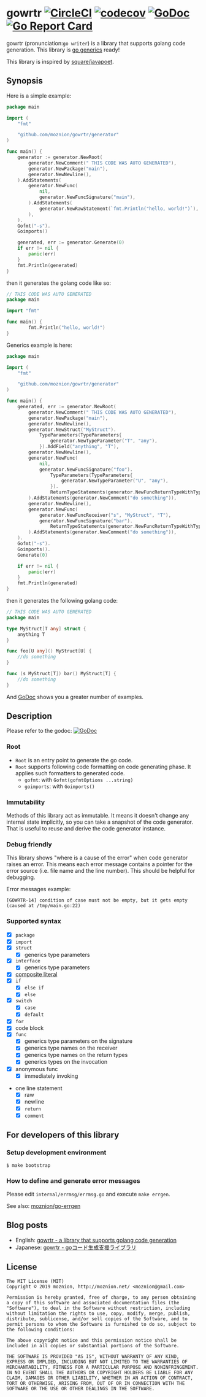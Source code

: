 gowrtr [![CircleCI](https://circleci.com/gh/moznion/gowrtr.svg?style=svg)](https://circleci.com/gh/moznion/gowrtr) [![codecov](https://codecov.io/gh/moznion/gowrtr/branch/master/graph/badge.svg)](https://codecov.io/gh/moznion/gowrtr) [![GoDoc](https://godoc.org/github.com/moznion/gowrtr/generator?status.svg)](https://godoc.org/github.com/moznion/gowrtr/generator) [![Go Report Card](https://goreportcard.com/badge/github.com/moznion/gowrtr)](https://goreportcard.com/report/github.com/moznion/gowrtr)
==

gowrtr (pronunciation:`go writer`) is a library that supports golang code generation. This library is [go generics](https://go.dev/doc/tutorial/generics) ready!

This library is inspired by [square/javapoet](https://github.com/square/javapoet).

Synopsis
--

Here is a simple example:

```go
package main

import (
	"fmt"

	"github.com/moznion/gowrtr/generator"
)

func main() {
	generator := generator.NewRoot(
		generator.NewComment(" THIS CODE WAS AUTO GENERATED"),
		generator.NewPackage("main"),
		generator.NewNewline(),
	).AddStatements(
		generator.NewFunc(
			nil,
			generator.NewFuncSignature("main"),
		).AddStatements(
			generator.NewRawStatement(`fmt.Println("hello, world!")`),
		),
	).
	Gofmt("-s").
	Goimports()

	generated, err := generator.Generate(0)
	if err != nil {
		panic(err)
	}
	fmt.Println(generated)
}
```

then it generates the golang code like so:

```go
// THIS CODE WAS AUTO GENERATED
package main

import "fmt"

func main() {
        fmt.Println("hello, world!")
}
```

Generics example is here:

```go
package main

import (
	"fmt"

	"github.com/moznion/gowrtr/generator"
)

func main() {
	generated, err := generator.NewRoot(
		generator.NewComment(" THIS CODE WAS AUTO GENERATED"),
		generator.NewPackage("main"),
		generator.NewNewline(),
		generator.NewStruct("MyStruct").
			TypeParameters(TypeParameters{
				generator.NewTypeParameter("T", "any"),
			}).AddField("anything", "T"),
		generator.NewNewline(),
		generator.NewFunc(
			nil,
			generator.NewFuncSignature("foo").
				TypeParameters(TypeParameters{
					generator.NewTypeParameter("U", "any"),
				}).
				ReturnTypeStatements(generator.NewFuncReturnTypeWithTypeParam("MyStruct", []string{"U"})),
		).AddStatements(generator.NewComment("do something")),
		generator.NewNewline(),
		generator.NewFunc(
			generator.NewFuncReceiver("s", "MyStruct", "T"),
			generator.NewFuncSignature("bar").
				ReturnTypeStatements(generator.NewFuncReturnTypeWithTypeParam("MyStruct", []string{"T"})),
		).AddStatements(generator.NewComment("do something")),
	).
	Gofmt("-s").
	Goimports().
	Generate(0)

	if err != nil {
		panic(err)
	}
	fmt.Println(generated)
}
```

then it generates the following golang code:

```go
// THIS CODE WAS AUTO GENERATED
package main

type MyStruct[T any] struct {
	anything T
}

func foo[U any]() MyStruct[U] {
	//do something
}

func (s MyStruct[T]) bar() MyStruct[T] {
	//do something
}
```

And [GoDoc](https://godoc.org/github.com/moznion/gowrtr/generator) shows you a greater number of examples.

Description
--

Please refer to the godoc: [![GoDoc](https://godoc.org/github.com/moznion/gowrtr/generator?status.svg)](https://godoc.org/github.com/moznion/gowrtr/generator)

### Root

- `Root` is an entry point to generate the go code.
- `Root` supports following code formatting on code generating phase. It applies such formatters to generated code.
  - `gofmt`: with `Gofmt(gofmtOptions ...string)`
  - `goimports`: with `Goimports()`

### Immutability

Methods of this library act as immutable. It means it doesn't change any internal state implicitly, so you can take a snapshot of the code generator. That is useful to reuse and derive the code generator instance.

### Debug friendly

This library shows "where is a cause of the error" when code generator raises an error. This means each error message contains a pointer for the error source (i.e. file name and the line number).  This should be helpful for debugging.

Error messages example:

```
[GOWRTR-14] condition of case must not be empty, but it gets empty (caused at /tmp/main.go:22)
```

### Supported syntax

- [x] `package`
- [x] `import`
- [x] `struct`
  - [x] generics type parameters
- [x] `interface`
  - [x] generics type parameters
- [x] [composite literal](https://golang.org/doc/effective_go.html#composite_literals)
- [x] `if`
  - [x] `else if`
  - [x] `else`
- [x] `switch`
  - [x] `case`
  - [x] `default`
- [x] `for`
- [x] code block
- [x] `func`
  - [x] generics type parameters on the signature
  - [x] generics type names on the receiver
  - [x] generics type names on the return types
  - [x] generics types on the invocation
- [x] anonymous func
  - [x] immediately invoking
- one line statement
  - [x] raw
  - [x] newline
  - [x] `return`
  - [x] `comment`

For developers of this library
--

### Setup development environment

```
$ make bootstrap
```

### How to define and generate error messages

Please edit `internal/errmsg/errmsg.go` and execute `make errgen`.

See also: [moznion/go-errgen](https://github.com/moznion/go-errgen)

Blog posts
--

- English: [gowrtr - a library that supports golang code generation](https://moznion.hatenablog.jp/entry/2019/01/15/094236)
- Japanese: [gowrtr - goコード生成支援ライブラリ](https://moznion.hatenadiary.com/entry/2019/01/14/111719)

License
--

```
The MIT License (MIT)
Copyright © 2019 moznion, http://moznion.net/ <moznion@gmail.com>

Permission is hereby granted, free of charge, to any person obtaining a copy of this software and associated documentation files (the "Software"), to deal in the Software without restriction, including without limitation the rights to use, copy, modify, merge, publish, distribute, sublicense, and/or sell copies of the Software, and to permit persons to whom the Software is furnished to do so, subject to the following conditions:

The above copyright notice and this permission notice shall be included in all copies or substantial portions of the Software.

THE SOFTWARE IS PROVIDED "AS IS", WITHOUT WARRANTY OF ANY KIND, EXPRESS OR IMPLIED, INCLUDING BUT NOT LIMITED TO THE WARRANTIES OF MERCHANTABILITY, FITNESS FOR A PARTICULAR PURPOSE AND NONINFRINGEMENT. IN NO EVENT SHALL THE AUTHORS OR COPYRIGHT HOLDERS BE LIABLE FOR ANY CLAIM, DAMAGES OR OTHER LIABILITY, WHETHER IN AN ACTION OF CONTRACT, TORT OR OTHERWISE, ARISING FROM, OUT OF OR IN CONNECTION WITH THE SOFTWARE OR THE USE OR OTHER DEALINGS IN THE SOFTWARE.
```

